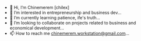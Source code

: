 - 👋 Hi, I’m Chinemerem [chilex]
- 👀 I’m interested in entrepreneurship and business dev...
- 🌱 I’m currently learning patience, ife's truth...
- 💞️ I’m looking to collaborate on projects related to business and economical development...
- 📫 How to reach me chinemerem.workstation@gmail.com...

<!---
Onechilex/Onechilex is a ✨ special ✨ repository because its `README.md` (this file) appears on your GitHub profile.
You can click the Preview link to take a look at your changes.
--->
